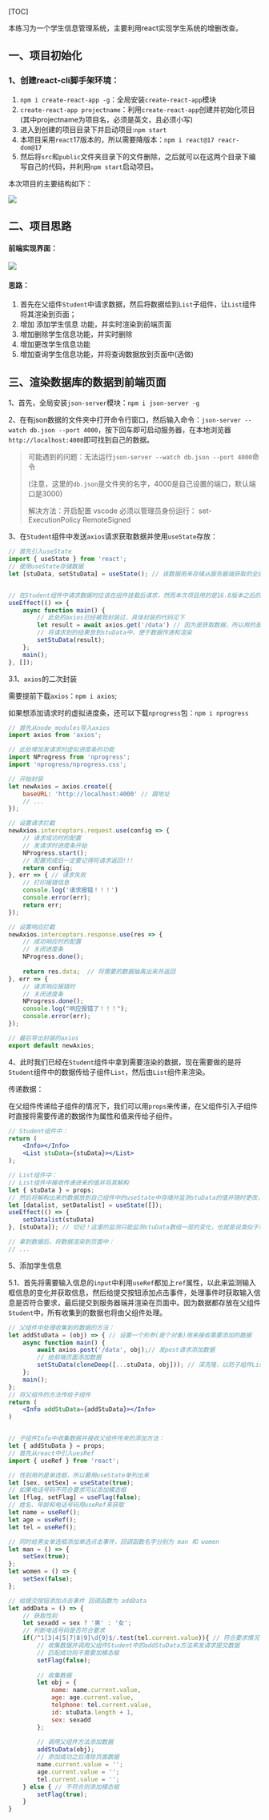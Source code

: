 [TOC]





本练习为一个学生信息管理系统，主要利用react实现学生系统的增删改查。

## 一、项目初始化

### 1、创建react-cli脚手架环境：

1. `npm i create-react-app -g`：全局安装`create-react-app`模块
2. `create-react-app projectname`：利用`create-react-app`创建并初始化项目(其中projectname为项目名，必须是英文，且必须小写)
3. 进入到创建的项目目录下并启动项目:`npm start`
4. 本项目采用`react`17版本的，所以需要降版本：`npm i react@17 reacr-dom@17`
5. 然后将`src`和`public`文件夹目录下的文件删除，之后就可以在这两个目录下编写自己的代码，并利用`npm start`启动项目。

本次项目的主要结构如下：

![](S:\learning\4-react框架\homework\student\img\学生信息管理.png)



## 二、项目思路

#### 前端实现界面：

![](S:\learning\4-react框架\homework\student\img\show.png)

#### 思路：

1. 首先在父组件`Student`中请求数据，然后将数据给到`List`子组件，让`List`组件将其渲染到页面；
2. 增加 添加学生信息 功能，并实时渲染到前端页面
3. 增加删除学生信息功能，并实时删除
4. 增加更改学生信息功能
5. 增加查询学生信息功能，并将查询数据放到页面中(选做)



## 三、渲染数据库的数据到前端页面

1、首先，全局安装`json-server`模块：`npm i json-server -g`

2、在有json数据的文件夹中打开命令行窗口，然后输入命令：`json-server --watch db.json --port 4000`，按下回车即可启动服务器，在本地浏览器`http://localhost:4000`即可找到自己的数据。

> 可能遇到的问题：无法运行`json-server --watch db.json --port 4000`命令
>
> (注意，这里的`db.json`是文件夹的名字，4000是自己设置的端口，默认端口是3000)
>
> 解决方法：开启配置 vscode 必须以管理员身份运行： set-ExecutionPolicy RemoteSigned

3、在`Student`组件中发送`axios`请求获取数据并使用`useState`存放：

```jsx
// 首先引入useState
import { useState } from 'react';
// 使用useState存储数据
let [stuData, setStuData] = useState(); // 该数据用来存储从服务器端获取的全部数据


// 在Student组件中请求数据时应该在组件挂载后请求，然而本次项目用的是16.8版本之后的react(16.8版本之后的react推荐使用函数式组件，所以本次用的也是函数式组件)，生命周期只有利用useEffect来模拟componentDidMount
useEffect(() => {
	async function main() {
        // 此处的axios已经被我封装过，具体封装的代码见下
		let result = await axios.get('/data') // 因为是获取数据，所以用的是get请求
        // 将请求到的结果放到stuData中，便于数据传递和渲染
    	setStuData(result);
    };
    main();
}, []);
```

3.1、`axios`的二次封装

需要提前下载`axios`：`npm i axios`;

如果想添加请求时的虚拟进度条，还可以下载`nprogress`包：`npm i nprogress`

```js
// 首先从node_modules导入axios
import axios from 'axios';

// 此处增加发请求时虚拟进度条的功能
import NProgress from 'nprogress';
import 'nprogress/nprogress.css';

// 开始封装
let newAxios = axios.create({
    baseURL: 'http://localhost:4000' // 跟地址
    // ...
});

// 设置请求拦截
newAxios.interceptors.request.use(config => {
	// 请求成功时的配置
    // 发请求时进度条开始
    NProgress.start();
    // 配置完成后一定要记得将请求返回!!!
    return config;
}, err => { // 请求失败
    // 打印报错信息
    console.log('请求报错！！！')
    console.error(err);
    return err;
});

// 设置响应拦截
newAxios.interceptors.response.use(res => {
    // 成功响应时的配置
    // 关闭进度条
    NProgress.done();
    
    return res.data;  // 将需要的数据抽离出来并返回
}, err => {
    // 请求响应报错时
    // 关闭进度条
    NProgress.done();
    console.log("响应报错了！！！");
    console.error(err);
});

// 最后导出封装的axios
export default newAxios;
```

4、此时我们已经在`Student`组件中拿到需要渲染的数据，现在需要做的是将`Student`组件中的数据传给子组件`List`，然后由`List`组件来渲染。

传递数据：

在父组件传递给子组件的情况下，我们可以用`props`来传递，在父组件引入子组件时直接将需要传递的数据作为属性和值来传给子组件。

```jsx
// Student组件中：
return (
    <Info></Info>
	<List stuData={stuData}></List>
);

// List组件中：
// List组件中接收传递进来的值并将其解构
let { stuData } = props;
// 然后将解构出来的数据放到自己组件中的useState中存储并监测stuData的值并随时更改，此时就需要模拟生命周期中的componentDidUpdade;
let [datalist, setDatalist] = useState([]);
useEffect(() => {
    setDatalist(stuData)
}, [stuData]); // 切记！这里的监测只能监测stuData数组一层的变化，也就是说类似于浅克隆，不能检测到数组中每个对象里面属性值的变化！

// 拿到数据后，将数据渲染到页面中：
// ...
```



5、添加学生信息

5.1、首先将需要输入信息的`input`中利用`useRef`都加上`ref`属性，以此来监测输入框信息的变化并获取信息，然后给提交按钮添加点击事件，处理事件时获取输入信息是否符合要求，最后提交到服务器端并渲染在页面中。因为数据都存放在父组件`Student`中，所有收集到的数据也将由父组件处理。

```jsx
// 父组件中处理收集到的数据的方法：
let addStuData = (obj) => { // 设置一个形参(是个对象)用来接收需要添加的数据
	async function main() {
		await axios.post('/data', obj);// 发post请求添加数据
        // 给前端页面添加数据
        setStuData(cloneDeep([...stuData, obj])); // 深克隆，以防子组件List监测不到数据的变化，使页面及时更新(cloneDeep方法来自于lodash这个包，需要下载和引入)
    };
    main();
};
// 将父组件的方法传给子组件
return (
	<Info addStuData={addStuData}></Info>
)


// 子组件Info中收集数据并接收父组件传来的添加方法：
let { addStuData } = props;
// 首先从react中引入uesRef
import { useRef } from 'react';

// 性别用的是单选框，所以要用useState单列出来
let [sex, setSex] = useState(true);
// 如果电话号码不符合要求可以添加模态框
let [flag, setFlag] = useFlag(false);
// 姓名、年龄和电话号码用useRef来获取
let name = useRef();
let age = useRef();
let tel = useRef();

// 同时给男女单选框添加单选点击事件，回调函数名字分别为 man 和 women
let man = () => {
    setSex(true);
};
let women = () => {
	setSex(false);
};

// 给提交按钮添加点击事件 回调函数为 addData
let addData = () => {
	// 获取性别
    let sexadd = sex ? '男' : '女';
    // 判断电话号码是否符合要求
    if(/^1[3|4|5|7|8|9]\d{9}$/.test(tel.current.value)){ // 符合要求情况下
		// 收集数据并调用父组件Student中的addStuData方法来发请求提交数据
        // 匹配成功则不需要加模态框
        setFlag(false);
        
        // 收集数据
        let obj = {
			name: name.current.value,
            age: age.current.value,
            telphone: tel.current.value,
            id: stuData.length + 1,
            sex: sexadd
        };
        
        // 调用父组件方法添加数据
        addStuData(obj);
        // 添加成功之后清除页面数据
        name.current.value = '';
        age.current.value = '';
        tel.current.value = '';
    } else { // 不符合则添加模态框
		setFlag(true);
    }
}








```

























